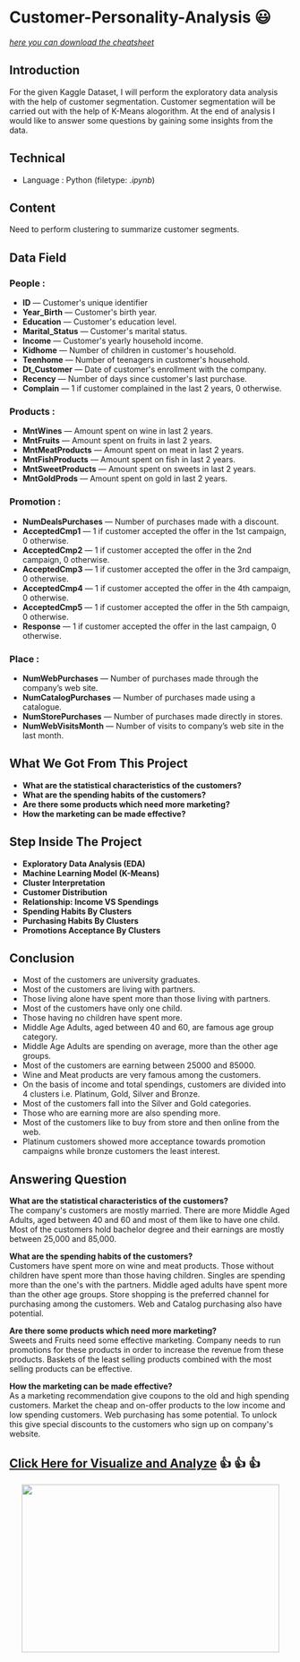 # Customer-Personality-Analysis :smiley: 
  
[*here you can download the cheatsheet*](https://www.kaggle.com/imakash3011/customer-personality-analysis) 
 
## Introduction 
For the given Kaggle Dataset, I will perform the exploratory data analysis with the help of customer segmentation. Customer segmentation will be carried out with the help of K-Means alogorithm. At the end of analysis I would like to answer some questions by gaining some insights from the data.

## Technical
- Language : Python (filetype: *.ipynb*)

## Content
Need to perform clustering to summarize customer segments.

## Data Field
### People :
- **ID** — Customer's unique identifier
- **Year_Birth** — Customer's birth year.
- **Education** — Customer's education level.
- **Marital_Status** — Customer's marital status.
- **Income** — Customer's yearly household income.
- **Kidhome** — Number of children in customer's household.
- **Teenhome** — Number of teenagers in customer's household.
- **Dt_Customer** — Date of customer's enrollment with the company.
- **Recency** — Number of days since customer's last purchase.
- **Complain** — 1 if customer complained in the last 2 years, 0 otherwise.
### Products :
- **MntWines** — Amount spent on wine in last 2 years.
- **MntFruits** — Amount spent on fruits in last 2 years.
- **MntMeatProducts** — Amount spent on meat in last 2 years.
- **MntFishProducts** — Amount spent on fish in last 2 years.
- **MntSweetProducts** — Amount spent on sweets in last 2 years.
- **MntGoldProds** — Amount spent on gold in last 2 years.
### Promotion :
- **NumDealsPurchases** — Number of purchases made with a discount.
- **AcceptedCmp1** — 1 if customer accepted the offer in the 1st campaign, 0 otherwise.
- **AcceptedCmp2** — 1 if customer accepted the offer in the 2nd campaign, 0 otherwise.
- **AcceptedCmp3** — 1 if customer accepted the offer in the 3rd campaign, 0 otherwise.
- **AcceptedCmp4** — 1 if customer accepted the offer in the 4th campaign, 0 otherwise.
- **AcceptedCmp5** — 1 if customer accepted the offer in the 5th campaign, 0 otherwise.
- **Response** — 1 if customer accepted the offer in the last campaign, 0 otherwise.
### Place :
- **NumWebPurchases** — Number of purchases made through the company’s web site.
- **NumCatalogPurchases** — Number of purchases made using a catalogue.
- **NumStorePurchases** — Number of purchases made directly in stores.
- **NumWebVisitsMonth** — Number of visits to company’s web site in the last month.

## What We Got From This Project
- **What are the statistical characteristics of the customers?**
- **What are the spending habits of the customers?**
- **Are there some products which need more marketing?**
- **How the marketing can be made effective?**

## Step Inside The Project
- **Exploratory Data Analysis (EDA)**
- **Machine Learning Model (K-Means)**
- **Cluster Interpretation**
- **Customer Distribution**
- **Relationship: Income VS Spendings**
- **Spending Habits By Clusters**
- **Purchasing Habits By Clusters**
- **Promotions Acceptance By Clusters**

## Conclusion
- Most of the customers are university graduates.
- Most of the customers are living with partners. 
- Those living alone have spent more than those living with partners.
- Most of the customers have only one child.
- Those having no children have spent more.
- Middle Age Adults, aged between 40 and 60, are famous age group category.
- Middle Age Adults are spending on average, more than the other age groups.
- Most of the customers are earning between 25000 and 85000.
- Wine and Meat products are very famous among the customers.
- On the basis of income and total spendings, customers are divided into 4 clusters i.e. Platinum, Gold, Silver and Bronze.
- Most of the customers fall into the Silver and Gold categories.
- Those who are earning more are also spending more.
- Most of the customers like to buy from store and then online from the web.
- Platinum customers showed more acceptance towards promotion campaigns while bronze customers the least interest.

## Answering Question
**What are the statistical characteristics of the customers?**<br>
The company's customers are mostly married. There are more Middle Aged Adults, aged between 40 and 60 and most of them like to have one child. Most of the customers hold   bachelor degree and their earnings are mostly between 25,000 and 85,000.<br>

**What are the spending habits of the customers?** <br>
Customers have spent more on wine and meat products. Those without children have spent more than those having children. Singles are spending more than the one's with the      partners. Middle aged adults have spent more than the other age groups. Store shopping is the preferred channel for purchasing among the customers. Web and Catalog            purchasing also have potential.<br>

**Are there some products which need more marketing?**<br>
Sweets and Fruits need some effective marketing. Company needs to run promotions for these products in order to increase the revenue from these products. Baskets of the      least selling products combined with the most selling products can be effective.<br>

**How the marketing can be made effective?**<br>
As a marketing recommendation give coupons to the old and high spending customers. Market the cheap and on-offer products to the low income and low spending customers. Web   purchasing has some potential. To unlock this give special discounts to the customers who sign up on company's website.<br>

## [Click Here  for Visualize and Analyze](https://arienugroho050396.github.io/project7.html) :thumbsup: :thumbsup: :thumbsup:
<p align="center">
  <img width="460" height="300" src="https://www.icegif.com/wp-content/uploads/icegif-1436.gif">
</p>

  
 
 
